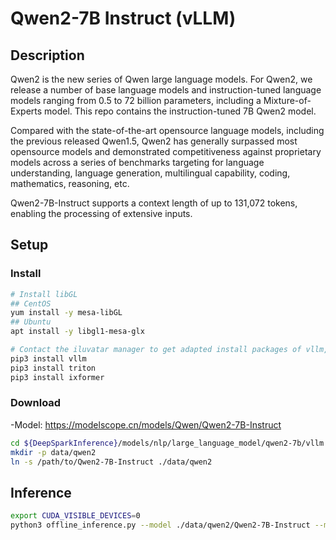 # Qwen2-7B Instruct (vLLM)

## Description

Qwen2 is the new series of Qwen large language models. For Qwen2, we release a number of base language models and instruction-tuned language models ranging from 0.5 to 72 billion parameters, including a Mixture-of-Experts model. This repo contains the instruction-tuned 7B Qwen2 model.

Compared with the state-of-the-art opensource language models, including the previous released Qwen1.5, Qwen2 has generally surpassed most opensource models and demonstrated competitiveness against proprietary models across a series of benchmarks targeting for language understanding, language generation, multilingual capability, coding, mathematics, reasoning, etc.

Qwen2-7B-Instruct supports a context length of up to 131,072 tokens, enabling the processing of extensive inputs.

## Setup

### Install

```bash
# Install libGL
## CentOS
yum install -y mesa-libGL
## Ubuntu
apt install -y libgl1-mesa-glx

# Contact the iluvatar manager to get adapted install packages of vllm, triton, and ixformer
pip3 install vllm
pip3 install triton
pip3 install ixformer
```

### Download

-Model: https://modelscope.cn/models/Qwen/Qwen2-7B-Instruct

```bash
cd ${DeepSparkInference}/models/nlp/large_language_model/qwen2-7b/vllm
mkdir -p data/qwen2
ln -s /path/to/Qwen2-7B-Instruct ./data/qwen2
```

## Inference

```bash
export CUDA_VISIBLE_DEVICES=0
python3 offline_inference.py --model ./data/qwen2/Qwen2-7B-Instruct --max-tokens 256 -tp 1 --temperature 0.0
```
